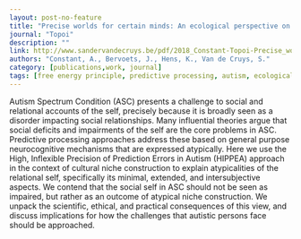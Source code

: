 ```yaml
---
layout: post-no-feature
title: "Precise worlds for certain minds: An ecological perspective on the relational self in autism"
journal: "Topoi"
description: ""
link: http://www.sandervandecruys.be/pdf/2018_Constant-Topoi-Precise_worlds.pdf
authors: "Constant, A., Bervoets, J., Hens, K., Van de Cruys, S."
category: [publications,work, journal]
tags: [free energy principle, predictive processing, autism, ecological, self]
---
```


Autism Spectrum Condition (ASC) presents a challenge to social and relational accounts of the self, precisely because it is broadly seen as a disorder impacting social relationships. Many influential theories argue that social deficits and impairments of the self are the core problems in ASC. Predictive processing approaches address these based on general purpose neurocognitive mechanisms that are expressed atypically. Here we use the High, Inflexible Precision of Prediction Errors in Autism (HIPPEA) approach in the context of cultural niche construction to explain atypicalities of the relational self, specifically its minimal, extended, and intersubjective aspects. We contend that the social self in ASC should not be seen as impaired, but rather as an outcome of atypical niche construction. We unpack the scientific, ethical, and practical consequences of this view, and discuss implications for how the challenges that autistic persons face should be approached.
